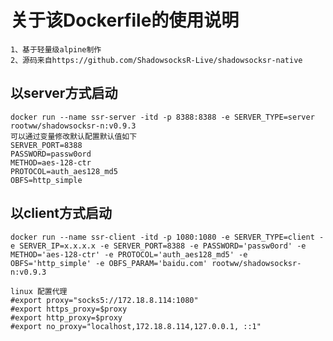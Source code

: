 关于该Dockerfile的使用说明
===
    1、基于轻量级alpine制作
    2、源码来自https://github.com/ShadowsocksR-Live/shadowsocksr-native
以server方式启动
----
    docker run --name ssr-server -itd -p 8388:8388 -e SERVER_TYPE=server rootww/shadowsocksr-n:v0.9.3
    可以通过变量修改默认配置默认值如下
    SERVER_PORT=8388
    PASSWORD=passw0ord
    METHOD=aes-128-ctr
    PROTOCOL=auth_aes128_md5
    OBFS=http_simple
以client方式启动
----
    docker run --name ssr-client -itd -p 1080:1080 -e SERVER_TYPE=client -e SERVER_IP=x.x.x.x -e SERVER_PORT=8388 -e PASSWORD='passw0ord' -e METHOD='aes-128-ctr' -e PROTOCOL='auth_aes128_md5' -e OBFS='http_simple' -e OBFS_PARAM='baidu.com' rootww/shadowsocksr-n:v0.9.3
    
    linux 配置代理
    #export proxy="socks5://172.18.8.114:1080"
    #export https_proxy=$proxy
    #export http_proxy=$proxy
    #export no_proxy="localhost,172.18.8.114,127.0.0.1, ::1"
